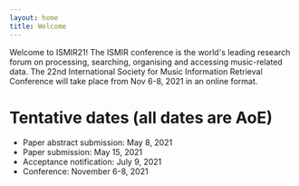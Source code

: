 ```yaml
---
layout: home
title: Welcome
---
```



Welcome to ISMIR21! The ISMIR conference is the world's leading research forum on processing, searching, organising and accessing music-related data. The 22nd International Society for Music Information Retrieval Conference will take place from Nov 6-8, 2021 in an online format.


# Tentative dates (all dates are AoE)
- Paper abstract submission: May 8, 2021 
- Paper submission: May 15, 2021 
- Acceptance notification: July 9, 2021
- Conference: November 6-8, 2021